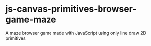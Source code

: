 # js-canvas-primitives-browser-game-maze
A maze browser game made with JavaScript using only line draw 2D primitives
